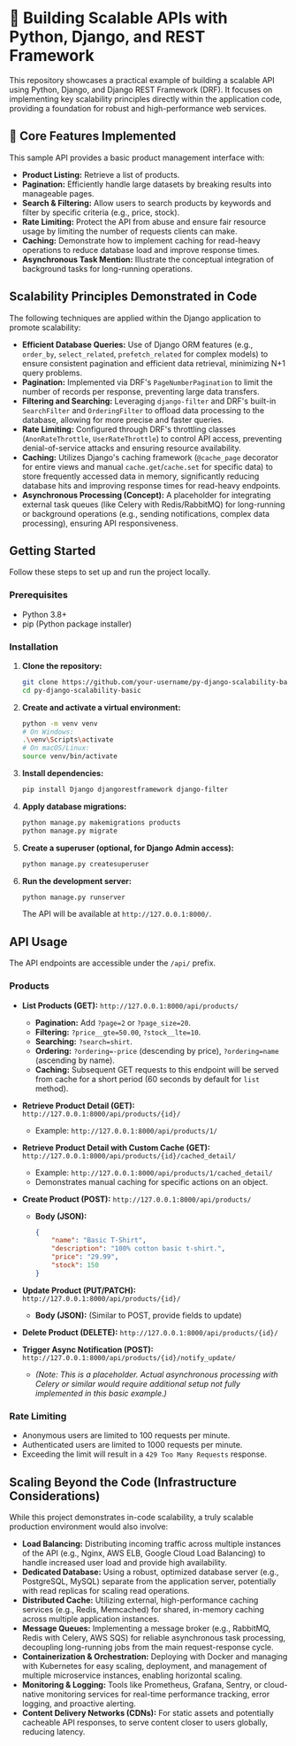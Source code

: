 # 🚀 Building Scalable APIs with Python, Django, and REST Framework

This repository showcases a practical example of building a scalable API using Python, Django, and Django REST Framework (DRF). It focuses on implementing key scalability principles directly within the application code, providing a foundation for robust and high-performance web services.

## 🎯 Core Features Implemented

This sample API provides a basic product management interface with:

*   **Product Listing:** Retrieve a list of products.
*   **Pagination:** Efficiently handle large datasets by breaking results into manageable pages.
*   **Search & Filtering:** Allow users to search products by keywords and filter by specific criteria (e.g., price, stock).
*   **Rate Limiting:** Protect the API from abuse and ensure fair resource usage by limiting the number of requests clients can make.
*   **Caching:** Demonstrate how to implement caching for read-heavy operations to reduce database load and improve response times.
*   **Asynchronous Task Mention:** Illustrate the conceptual integration of background tasks for long-running operations.

## Scalability Principles Demonstrated in Code

The following techniques are applied within the Django application to promote scalability:

*   **Efficient Database Queries:** Use of Django ORM features (e.g., `order_by`, `select_related`, `prefetch_related` for complex models) to ensure consistent pagination and efficient data retrieval, minimizing N+1 query problems.
*   **Pagination:** Implemented via DRF's `PageNumberPagination` to limit the number of records per response, preventing large data transfers.
*   **Filtering and Searching:** Leveraging `django-filter` and DRF's built-in `SearchFilter` and `OrderingFilter` to offload data processing to the database, allowing for more precise and faster queries.
*   **Rate Limiting:** Configured through DRF's throttling classes (`AnonRateThrottle`, `UserRateThrottle`) to control API access, preventing denial-of-service attacks and ensuring resource availability.
*   **Caching:** Utilizes Django's caching framework (`@cache_page` decorator for entire views and manual `cache.get`/`cache.set` for specific data) to store frequently accessed data in memory, significantly reducing database hits and improving response times for read-heavy endpoints.
*   **Asynchronous Processing (Concept):** A placeholder for integrating external task queues (like Celery with Redis/RabbitMQ) for long-running or background operations (e.g., sending notifications, complex data processing), ensuring API responsiveness.

## Getting Started

Follow these steps to set up and run the project locally.

### Prerequisites

*   Python 3.8+
*   pip (Python package installer)

### Installation

1.  **Clone the repository:**
    ```bash
    git clone https://github.com/your-username/py-django-scalability-basic.git # Replace with your repo URL
    cd py-django-scalability-basic
    ```
2.  **Create and activate a virtual environment:**
    ```bash
    python -m venv venv
    # On Windows:
    .\venv\Scripts\activate
    # On macOS/Linux:
    source venv/bin/activate
    ```
3.  **Install dependencies:**
    ```bash
    pip install Django djangorestframework django-filter
    ```
4.  **Apply database migrations:**
    ```bash
    python manage.py makemigrations products
    python manage.py migrate
    ```
5.  **Create a superuser (optional, for Django Admin access):**
    ```bash
    python manage.py createsuperuser
    ```
6.  **Run the development server:**
    ```bash
    python manage.py runserver
    ```
    The API will be available at `http://127.0.0.1:8000/`.

## API Usage

The API endpoints are accessible under the `/api/` prefix.

### Products

*   **List Products (GET):** `http://127.0.0.1:8000/api/products/`
    *   **Pagination:** Add `?page=2` or `?page_size=20`.
    *   **Filtering:** `?price__gte=50.00`, `?stock__lte=10`.
    *   **Searching:** `?search=shirt`.
    *   **Ordering:** `?ordering=-price` (descending by price), `?ordering=name` (ascending by name).
    *   **Caching:** Subsequent GET requests to this endpoint will be served from cache for a short period (60 seconds by default for `list` method).

*   **Retrieve Product Detail (GET):** `http://127.0.0.1:8000/api/products/{id}/`
    *   Example: `http://127.0.0.1:8000/api/products/1/`

*   **Retrieve Product Detail with Custom Cache (GET):** `http://127.0.0.1:8000/api/products/{id}/cached_detail/`
    *   Example: `http://127.0.0.1:8000/api/products/1/cached_detail/`
    *   Demonstrates manual caching for specific actions on an object.

*   **Create Product (POST):** `http://127.0.0.1:8000/api/products/`
    *   **Body (JSON):**
        ```json
        {
            "name": "Basic T-Shirt",
            "description": "100% cotton basic t-shirt.",
            "price": "29.99",
            "stock": 150
        }
        ```

*   **Update Product (PUT/PATCH):** `http://127.0.0.1:8000/api/products/{id}/`
    *   **Body (JSON):** (Similar to POST, provide fields to update)

*   **Delete Product (DELETE):** `http://127.0.0.1:8000/api/products/{id}/`

*   **Trigger Async Notification (POST):** `http://127.0.0.1:8000/api/products/{id}/notify_update/`
    *   *(Note: This is a placeholder. Actual asynchronous processing with Celery or similar would require additional setup not fully implemented in this basic example.)*

### Rate Limiting

*   Anonymous users are limited to 100 requests per minute.
*   Authenticated users are limited to 1000 requests per minute.
*   Exceeding the limit will result in a `429 Too Many Requests` response.

## Scaling Beyond the Code (Infrastructure Considerations)

While this project demonstrates in-code scalability, a truly scalable production environment would also involve:

*   **Load Balancing:** Distributing incoming traffic across multiple instances of the API (e.g., Nginx, AWS ELB, Google Cloud Load Balancing) to handle increased user load and provide high availability.
*   **Dedicated Database:** Using a robust, optimized database server (e.g., PostgreSQL, MySQL) separate from the application server, potentially with read replicas for scaling read operations.
*   **Distributed Cache:** Utilizing external, high-performance caching services (e.g., Redis, Memcached) for shared, in-memory caching across multiple application instances.
*   **Message Queues:** Implementing a message broker (e.g., RabbitMQ, Redis with Celery, AWS SQS) for reliable asynchronous task processing, decoupling long-running jobs from the main request-response cycle.
*   **Containerization & Orchestration:** Deploying with Docker and managing with Kubernetes for easy scaling, deployment, and management of multiple microservice instances, enabling horizontal scaling.
*   **Monitoring & Logging:** Tools like Prometheus, Grafana, Sentry, or cloud-native monitoring services for real-time performance tracking, error logging, and proactive alerting.
*   **Content Delivery Networks (CDNs):** For static assets and potentially cacheable API responses, to serve content closer to users globally, reducing latency.